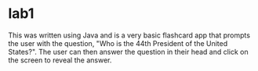 # lab1
This was written using Java and is a very basic flashcard app that prompts the user with the question, "Who is the 44th President of the United States?". The user can then answer the question in their head and click on the screen to reveal the answer.
